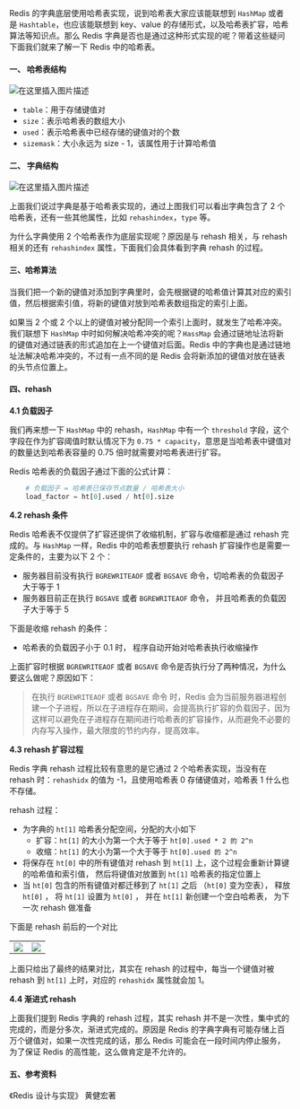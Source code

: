 Redis 的字典底层使用哈希表实现，说到哈希表大家应该能联想到 `HashMap` 或者是 `Hashtable`，也应该能联想到 key、value 的存储形式，以及哈希表扩容，哈希算法等知识点。那么 Redis 字典是否也是通过这种形式实现的呢？带着这些疑问下面我们就来了解一下 Redis 中的哈希表。

#### 一、 哈希表结构

![在这里插入图片描述](https://img-blog.csdnimg.cn/20190314145831191.jpg)

- `table`：用于存储键值对
- `size`：表示哈希表的数组大小
- `used`：表示哈希表中已经存储的键值对的个数
- `sizemask`：大小永远为 size - 1，该属性用于计算哈希值

#### 二、 字典结构

![在这里插入图片描述](https://img-blog.csdnimg.cn/20190314145848291.jpg)

上面我们说过字典是基于哈希表实现的，通过上图我们可以看出字典包含了 2 个哈希表，还有一些其他属性，比如 `rehashindex`，`type` 等。

为什么字典使用 2 个哈希表作为底层实现呢？原因是与 rehash 相关，与 rehash 相关的还有 `rehashindex` 属性，下面我们会具体看到字典 rehash 的过程。

#### 三、哈希算法

当我们把一个新的键值对添加到字典里时，会先根据键的哈希值计算其对应的索引值，然后根据索引值，将新的键值对放到哈希表数组指定的索引上面。

如果当 2 个或 2 个以上的键值对被分配同一个索引上面时，就发生了哈希冲突。我们联想下 `HashMap` 中时如何解决哈希冲突的呢？`HassMap` 会通过链地址法将新的键值对通过链表的形式追加在上一个键值对后面。Redis 中的字典也是通过链地址法解决哈希冲突的，不过有一点不同的是 Redis 会将新添加的键值对放在链表的头节点位置上。

#### 四、rehash

**4.1 负载因子**

我们再来想一下 `HashMap` 中的 rehash，`HashMap` 中有一个 `threshold` 字段，这个字段在作为扩容阈值时默认情况下为 `0.75 * capacity`，意思是当哈希表中键值对的数量达到哈希表容量的 0.75 倍时就需要对哈希表进行扩容。

Redis 哈希表的负载因子通过下面的公式计算：

```py
	# 负载因子 = 哈希表已保存节点数量 / 哈希表大小
	load_factor = ht[0].used / ht[0].size
```

**4.2 rehash 条件**

Redis 哈希表不仅提供了扩容还提供了收缩机制，扩容与收缩都是通过 rehash 完成的。与 `HashMap` 一样，Redis 中的哈希表想要执行 rehash 扩容操作也是需要一定条件的，主要为以下 2 个：

- 服务器目前没有执行 `BGREWRITEAOF` 或者 `BGSAVE` 命令，切哈希表的负载因子大于等于 1
- 服务器目前正在执行 `BGSAVE` 或者 `BGREWRITEAOF` 命令， 并且哈希表的负载因子大于等于 5 

下面是收缩 rehash 的条件：

- 哈希表的负载因子小于 0.1 时， 程序自动开始对哈希表执行收缩操作

上面扩容时根据 `BGREWRITEAOF` 或者 `BGSAVE` 命令是否执行分了两种情况，为什么要这么做呢？原因如下：

> 在执行 `BGREWRITEAOF` 或者 `BGSAVE` 命令 时，Redis 会为当前服务器进程创建一个子进程，所以在子进程存在期间，会提高执行扩容的负载因子，因为这样可以避免在子进程存在期间进行哈希表的扩容操作，从而避免不必要的内存写入操作，最大限度的节约内存，提高效率。

**4.3 rehash 扩容过程**

Redis 字典 rehash 过程比较有意思的是它通过 2 个哈希表实现，当没有在 rehash 时：`rehashidx` 的值为 -1，且使用哈希表 0 存储键值对，哈希表 1 什么也不存储。

rehash 过程：

- 为字典的 `ht[1]` 哈希表分配空间，分配的大小如下
    - 扩容：`ht[1]` 的大小为第一个大于等于 `ht[0].used * 2 的 2^n`
    - 收缩：`ht[1]` 的大小为第一个大于等于 `ht[0].used 的 2^n`
- 将保存在 `ht[0]` 中的所有键值对 rehash 到 `ht[1]` 上，这个过程会重新计算键的哈希值和索引值， 然后将键值对放置到 `ht[1]` 哈希表的指定位置上
- 当 `ht[0]` 包含的所有键值对都迁移到了 `ht[1]` 之后 （`ht[0]` 变为空表）， 释放 `ht[0]` ， 将 `ht[1]` 设置为 `ht[0]` ， 并在 `ht[1]` 新创建一个空白哈希表， 为下一次 rehash 做准备

下面是 rehash 前后的一个对比

<table>
    <tr>
        <td ><center><img src="https://img-blog.csdnimg.cn/2019031414591044.jpg"> </center></td>
        <td ><center><img src="https://img-blog.csdnimg.cn/20190314145920606.jpg"> </center></td>
    <tr>
</table>

上面只给出了最终的结果对比，其实在 rehash 的过程中，每当一个键值对被 rehash 到 `ht[1]`
 上时，对应的 `rehashidx` 属性就会加 1。

**4.4 渐进式 rehash**

上面我们提到 Redis 字典的 rehash 过程，其实 rehash 并不是一次性，集中式的完成的，而是分多次，渐进式完成的。原因是 Redis 的字典字典有可能存储上百万个键值对，如果一次性完成的话，那么 Redis 可能会在一段时间内停止服务，为了保证 Redis 的高性能，这么做肯定是不允许的。

#### 五、参考资料

《Redis 设计与实现》 黄健宏著
